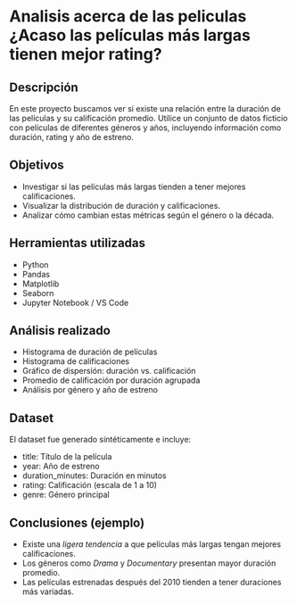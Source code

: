 # Analisis acerca de las peliculas ¿Acaso las películas más largas tienen mejor rating?

## Descripción
En este proyecto buscamos ver si existe una relación entre la duración de las películas y su calificación promedio. Utilice un conjunto de datos ficticio con películas de diferentes géneros y años, incluyendo información como duración, rating y año de estreno.

## Objetivos
- Investigar si las películas más largas tienden a tener mejores calificaciones.
- Visualizar la distribución de duración y calificaciones.
- Analizar cómo cambian estas métricas según el género o la década.

## Herramientas utilizadas
- Python
- Pandas
- Matplotlib
- Seaborn
- Jupyter Notebook / VS Code

## Análisis realizado
- Histograma de duración de películas
- Histograma de calificaciones
- Gráfico de dispersión: duración vs. calificación
- Promedio de calificación por duración agrupada
- Análisis por género y año de estreno

## Dataset
El dataset fue generado sintéticamente e incluye:
- title: Título de la película
- year: Año de estreno
- duration_minutes: Duración en minutos
- rating: Calificación (escala de 1 a 10)
- genre: Género principal

## Conclusiones (ejemplo)
- Existe una *ligera tendencia* a que películas más largas tengan mejores calificaciones.
- Los géneros como *Drama* y *Documentary* presentan mayor duración promedio.
- Las películas estrenadas después del 2010 tienden a tener duraciones más variadas.